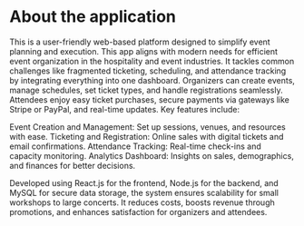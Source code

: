 # About the application

This is a user-friendly web-based platform designed to simplify event planning and execution. This app aligns with modern needs for efficient event organization in the hospitality and event industries.
It tackles common challenges like fragmented ticketing, scheduling, and attendance tracking by integrating everything into one dashboard. Organizers can create events, manage schedules, set ticket types, and handle registrations seamlessly. Attendees enjoy easy ticket purchases, secure payments via gateways like Stripe or PayPal, and real-time updates.
Key features include:

Event Creation and Management: Set up sessions, venues, and resources with ease.
Ticketing and Registration: Online sales with digital tickets and email confirmations.
Attendance Tracking: Real-time check-ins and capacity monitoring.
Analytics Dashboard: Insights on sales, demographics, and finances for better decisions.

Developed using React.js for the frontend, Node.js for the backend, and MySQL for secure data storage, the system ensures scalability for small workshops to large concerts. It reduces costs, boosts revenue through promotions, and enhances satisfaction for organizers and attendees.
